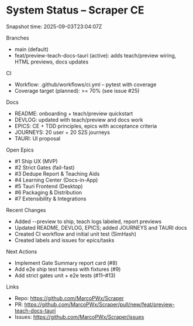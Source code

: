 # System Status – Scraper CE

Snapshot time: 2025-09-03T23:04:07Z

Branches
- main (default)
- feat/preview-teach-docs-tauri (active): adds teach/preview wiring, HTML previews, docs updates

CI
- Workflow: .github/workflows/ci.yml – pytest with coverage
- Coverage target (planned): >= 70% (see issue #25)

Docs
- README: onboarding + teach/preview quickstart
- DEVLOG: updated with teach/preview and docs work
- EPICS: CE + TDD principles, epics with acceptance criteria
- JOURNEYS: 20 user + 20 S2S journeys
- TAURI: UI proposal

Open Epics
- #1 Ship UX (MVP)
- #2 Strict Gates (fail-fast)
- #3 Dedupe Report & Teaching Aids
- #4 Learning Center (Docs-in-App)
- #5 Tauri Frontend (Desktop)
- #6 Packaging & Distribution
- #7 Extensibility & Integrations

Recent Changes
- Added --preview to ship, teach logs labeled, report previews
- Updated README, DEVLOG, EPICS; added JOURNEYS and TAURI docs
- Created CI workflow and initial unit test (SimHash)
- Created labels and issues for epics/tasks

Next Actions
- Implement Gate Summary report card (#8)
- Add e2e ship test harness with fixtures (#9)
- Add strict gates unit + e2e tests (#11–#13)

Links
- Repo: https://github.com/MarcoPWx/Scraper
- PR: https://github.com/MarcoPWx/Scraper/pull/new/feat/preview-teach-docs-tauri
- Issues: https://github.com/MarcoPWx/Scraper/issues

